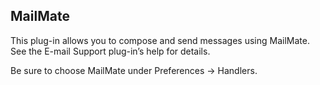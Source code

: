 ## MailMate ##

This plug-in allows you to compose and send messages using MailMate. See the E-mail Support plug-in’s help for details.

Be sure to choose MailMate under Preferences → Handlers.
